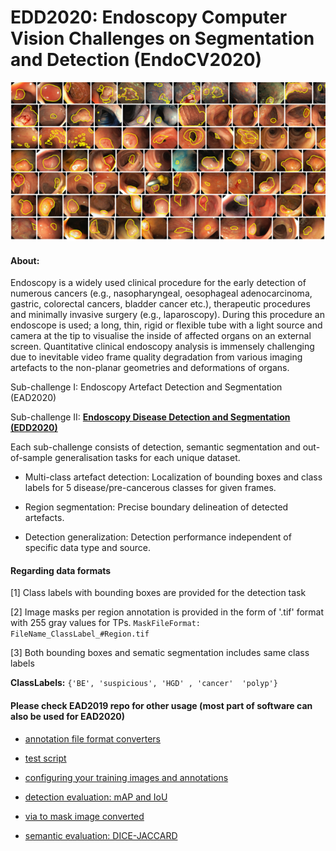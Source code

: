 # EDD2020: Endoscopy Computer Vision Challenges on Segmentation and Detection (EndoCV2020)

![Annotation mask sample](img/edd2020_polyp_resize.png)

#### About:
Endoscopy is a widely used clinical procedure for the early detection of numerous cancers (e.g., nasopharyngeal, oesophageal adenocarcinoma, gastric, colorectal cancers, bladder cancer etc.), therapeutic procedures and minimally invasive surgery (e.g., laparoscopy). During this procedure an endoscope is used; a long, thin, rigid or flexible tube with a light source and camera at the tip to visualise the inside of affected organs on an external screen. Quantitative clinical endoscopy analysis is immensely challenging due to inevitable video frame quality degradation from various imaging artefacts to the non-planar geometries and deformations of organs.

Sub-challenge I:  Endoscopy Artefact Detection and Segmentation (EAD2020)

Sub-challenge II: **[Endoscopy Disease Detection and Segmentation (EDD2020)](https://edd2020.grand-challenge.org)**

Each sub-challenge consists of detection, semantic segmentation and out-of-sample generalisation tasks for each unique dataset.

- Multi-class artefact detection: Localization of bounding boxes and class labels for 5  disease/pre-cancerous classes for given frames.

- Region segmentation: Precise boundary delineation of detected artefacts. 

- Detection generalization: Detection performance independent of specific data type and source.


#### Regarding data formats
[1] Class labels with bounding boxes are provided for the detection task 

[2] Image masks per region annotation is provided in the form of '.tif' format with 255 gray values for TPs. 
`MaskFileFormat: FileName_ClassLabel_#Region.tif`

[3] Both bounding boxes and sematic segmentation includes same class labels

**ClassLabels:** ``{'BE', 'suspicious', 'HGD' , 'cancer'  'polyp'}``

#### Please check EAD2019 repo for other usage (most part of software can also be used for EAD2020)

- [annotation file format converters](https://github.com/sharibox/EAD2019/tree/master/fileFormatConverters)

- [test script](https://github.com/sharibox/EAD2019/tree/master/scripts) 

- [configuring your training images and annotations](https://github.com/sharibox/EAD2019/tree/master/annotationImages_and_labels) 

- [detection evaluation: mAP and IoU](https://github.com/sharibox/EAD2019/tree/master/evaluation_mAP-IoU)

- [via to mask image converted](https://github.com/sharibox/EAD2019/blob/master/jsonViaAnnotation_maskImage.py)

- [semantic evaluation: DICE-JACCARD](https://github.com/sharibox/EAD2019/tree/master/evaluation_semantic)

 
 
